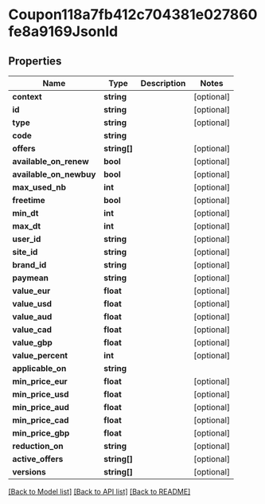 # Coupon118a7fb412c704381e027860fe8a9169Jsonld

## Properties
Name | Type | Description | Notes
------------ | ------------- | ------------- | -------------
**context** | **string** |  | [optional] 
**id** | **string** |  | [optional] 
**type** | **string** |  | [optional] 
**code** | **string** |  | 
**offers** | **string[]** |  | [optional] 
**available_on_renew** | **bool** |  | [optional] 
**available_on_newbuy** | **bool** |  | [optional] 
**max_used_nb** | **int** |  | [optional] 
**freetime** | **bool** |  | [optional] 
**min_dt** | **int** |  | [optional] 
**max_dt** | **int** |  | [optional] 
**user_id** | **string** |  | [optional] 
**site_id** | **string** |  | [optional] 
**brand_id** | **string** |  | [optional] 
**paymean** | **string** |  | [optional] 
**value_eur** | **float** |  | [optional] 
**value_usd** | **float** |  | [optional] 
**value_aud** | **float** |  | [optional] 
**value_cad** | **float** |  | [optional] 
**value_gbp** | **float** |  | [optional] 
**value_percent** | **int** |  | [optional] 
**applicable_on** | **string** |  | 
**min_price_eur** | **float** |  | [optional] 
**min_price_usd** | **float** |  | [optional] 
**min_price_aud** | **float** |  | [optional] 
**min_price_cad** | **float** |  | [optional] 
**min_price_gbp** | **float** |  | [optional] 
**reduction_on** | **string** |  | [optional] 
**active_offers** | **string[]** |  | [optional] 
**versions** | **string[]** |  | [optional] 

[[Back to Model list]](../../README.md#documentation-for-models) [[Back to API list]](../../README.md#documentation-for-api-endpoints) [[Back to README]](../../README.md)

